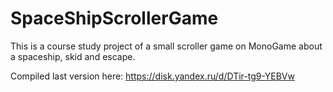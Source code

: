 # SpaceShipScrollerGame

This is a course study project of a small scroller game on MonoGame about a spaceship, skid and escape.

Compiled last version here: 
https://disk.yandex.ru/d/DTir-tg9-YEBVw 
